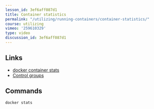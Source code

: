 ```yaml
---
lesson_id: 3ef6aff087d1
title: Container statistics
permalink: "/utilizing/running-containers/container-statistics/"
course: utilizing
vimeo: '259610329'
type: video
discussion_id: 3ef6aff087d1
---
```


## Links
* [docker container stats](https://docs.docker.com/engine/reference/commandline/container_stats/)
* [Control groups](https://docs.docker.com/engine/docker-overview/#control-groups)

## Commands
```sh
docker stats
```
